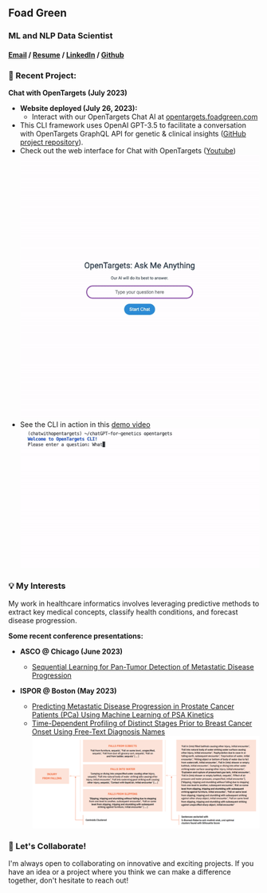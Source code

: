 ## Foad Green

### ML and NLP Data Scientist
#### [Email](mailto:foadgreen@gmail.com)  /  [Resume](https://foadgr.github.io/cv/)  /  [LinkedIn](https://www.linkedin.com/in/foadgreen) /  [Github](https://www.github.com/foadgr)


### 🚀 Recent Project: 

**Chat with OpenTargets (July 2023)**
- **Website deployed (July 26, 2023):** 
    - Interact with our OpenTargets Chat AI at [opentargets.foadgreen.com](http://opentargets.foadgreen.com)
- This CLI framework uses OpenAI GPT-3.5 to facilitate a conversation with OpenTargets GraphQL API for genetic & clinical insights ([GitHub project repository](https://github.com/foadgr/chatGPT-for-genetics)).
- Check out the web interface for Chat with OpenTargets ([Youtube](https://www.youtube.com/watch?v=AVcRzQQW0Sg))<br> ![demo video](/assets/images/chatwithopentargets_web.gif)
- See the CLI in action in this [demo video](https://www.youtube.com/watch?v=kAf7GuBpOAU)<br>  ![demo video](/assets/images/chatwithopentargets.gif)

### 💡 My Interests

My work in healthcare informatics involves leveraging predictive methods to extract key medical concepts, classify health conditions, and forecast disease progression.

**Some recent conference presentations:**

- **ASCO @ Chicago (June 2023)** 
    - [Sequential Learning for Pan-Tumor Detection of Metastatic Disease Progression](https://ascopubs.org/doi/abs/10.1200/JCO.2023.41.16_suppl.e13591?af=R)

- **ISPOR @ Boston (May 2023)** 
    - [Predicting Metastatic Disease Progression in Prostate Cancer Patients (PCa) Using Machine Learning of PSA Kinetics](https://www.ispor.org/heor-resources/presentations-database/presentation/intl2023-3666/126852)
    - [Time-Dependent Profiling of Distinct Stages Prior to Breast Cancer Onset Using Free-Text Diagnosis Names](https://www.valueinhealthjournal.com/article/S1098-3015(23)02144-7/fulltext?_returnURL=https%3A%2F%2Flinkinghub.elsevier.com%2Fretrieve%2Fpii%2FS1098301523021447%3Fshowall%3Dtrue) <br>
    ![Free-text transformation with Sentence Transformers (S-BERT)](/assets/images/SBERT_Diagram.png)


### 🤝 Let's Collaborate!

I'm always open to collaborating on innovative and exciting projects. If you have an idea or a project where you think we can make a difference together, don't hesitate to reach out!